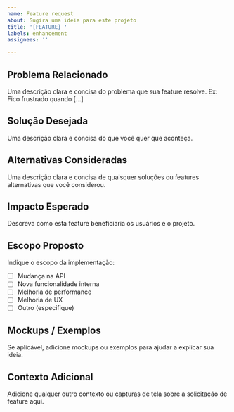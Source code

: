 ```yaml
---
name: Feature request
about: Sugira uma ideia para este projeto
title: '[FEATURE] '
labels: enhancement
assignees: ''

---
```


## Problema Relacionado
Uma descrição clara e concisa do problema que sua feature resolve. Ex: Fico frustrado quando [...]

## Solução Desejada
Uma descrição clara e concisa do que você quer que aconteça.

## Alternativas Consideradas
Uma descrição clara e concisa de quaisquer soluções ou features alternativas que você considerou.

## Impacto Esperado
Descreva como esta feature beneficiaria os usuários e o projeto.

## Escopo Proposto
Indique o escopo da implementação:
- [ ] Mudança na API
- [ ] Nova funcionalidade interna
- [ ] Melhoria de performance
- [ ] Melhoria de UX
- [ ] Outro (especifique)

## Mockups / Exemplos
Se aplicável, adicione mockups ou exemplos para ajudar a explicar sua ideia.

## Contexto Adicional
Adicione qualquer outro contexto ou capturas de tela sobre a solicitação de feature aqui.
